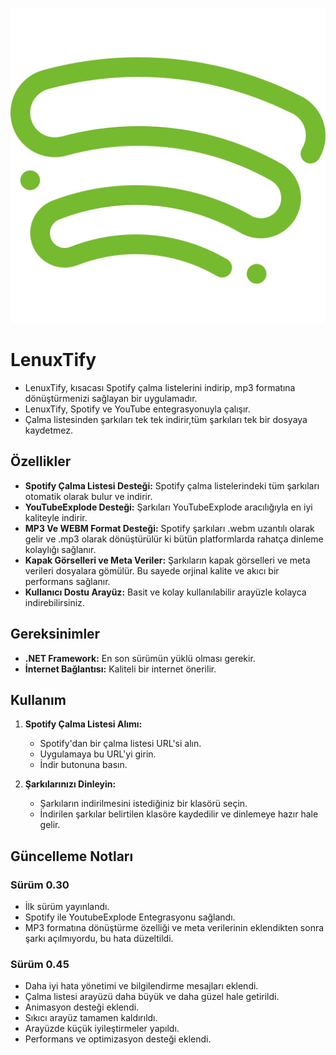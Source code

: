 ![Proje Logosu](./assets/music.png)
# LenuxTify
- LenuxTify, kısacası Spotify çalma listelerini indirip, mp3 formatına dönüştürmenizi sağlayan bir uygulamadır.
- LenuxTify, Spotify ve YouTube entegrasyonuyla çalışır.
- Çalma listesinden şarkıları tek tek indirir,tüm şarkıları tek bir dosyaya kaydetmez.

## Özellikler

- **Spotify Çalma Listesi Desteği:** Spotify çalma listelerindeki tüm şarkıları otomatik olarak bulur ve indirir.
- **YouTubeExplode Desteği:** Şarkıları YouTubeExplode aracılığıyla en iyi kaliteyle indirir.
- **MP3 Ve WEBM Format Desteği:** Spotify şarkıları .webm uzantılı olarak gelir ve .mp3 olarak dönüştürülür ki bütün platformlarda rahatça dinleme kolaylığı sağlanır.
- **Kapak Görselleri ve Meta Veriler:** Şarkıların kapak görselleri ve meta verileri dosyalara gömülür. Bu sayede orjinal kalite ve akıcı bir performans sağlanır.
- **Kullanıcı Dostu Arayüz:** Basit ve kolay kullanılabilir arayüzle kolayca indirebilirsiniz.

## Gereksinimler

- **.NET Framework:** En son sürümün yüklü olması gerekir.
- **İnternet Bağlantısı:** Kaliteli bir internet önerilir.

## Kullanım

1. **Spotify Çalma Listesi Alımı:**
   - Spotify'dan bir çalma listesi URL'si alın.
   - Uygulamaya bu URL'yi girin.
   - İndir butonuna basın. 

2. **Şarkılarınızı Dinleyin:**
   - Şarkıların indirilmesini istediğiniz bir klasörü seçin.
   - İndirilen şarkılar belirtilen klasöre kaydedilir ve dinlemeye hazır hale gelir.

## Güncelleme Notları

### Sürüm 0.30
- İlk sürüm yayınlandı.
- Spotify ile YoutubeExplode Entegrasyonu sağlandı.
- MP3 formatına dönüştürme özelliği ve meta verilerinin eklendikten sonra şarkı açılmıyordu, bu hata düzeltildi.

### Sürüm 0.45
- Daha iyi hata yönetimi ve bilgilendirme mesajları eklendi.
- Çalma listesi arayüzü daha büyük ve daha güzel hale getirildi.
- Animasyon desteği eklendi.
- Sıkıcı arayüz tamamen kaldırıldı.
- Arayüzde küçük iyileştirmeler yapıldı.
- Performans ve optimizasyon desteği eklendi.
